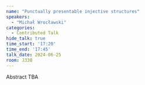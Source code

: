 ```yaml
---
name: "Punctually presentable injective structures"
speakers:
  - "Michał Wrocławski"
categories:
  - Contributed Talk
hide_talk: true
time_start: '17:20'
time_end: '17:45'
talk_date: 2024-06-25
room: J330
---
```


Abstract TBA
